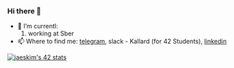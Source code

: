 ### Hi there 👋

- 🔭 I’m currentl:
  1. working at Sber
- 📫 Where to find me: [telegram](https://t.me/oykelrae), slack - Kallard (for 42 Students), [linkedin](https://www.linkedin.com/in/aa-smirnova)

[![jaeskim's 42 stats](https://badge42.herokuapp.com/api/stats/kallard)](https://github.com/JaeSeoKim/badge42)
